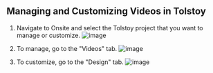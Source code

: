 ## Managing and Customizing Videos in Tolstoy

1. Navigate to Onsite and select the Tolstoy project that you want to manage or customize.
   ![image](https://github.com/user-attachments/assets/c3e10036-c905-4f77-8f2a-0887e505ad1d)

2. To manage, go to the "Videos" tab.
   ![image](https://github.com/user-attachments/assets/0b97a2db-63b9-4f13-bfc8-f8dc94458f94)

3. To customize, go to the "Design" tab.
   ![image](https://github.com/user-attachments/assets/4e314898-1af5-49f4-a49d-c88aa0219dbe)


